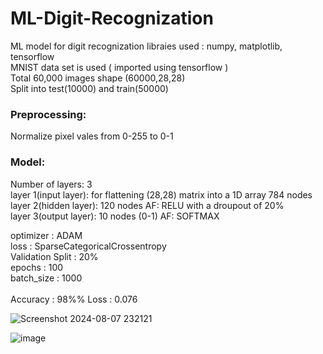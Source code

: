 # ML-Digit-Recognization
ML model for digit recognization 
libraies used : numpy, matplotlib, tensorflow<br>
MNIST data set is used ( imported using tensorflow )<br>
Total 60,000 images shape (60000,28,28)<br>
Split into test(10000) and train(50000)<br>

### Preprocessing:
Normalize pixel vales from 0-255 to 0-1

### Model:
Number of layers: 3<br>
layer 1(input layer): for flattening (28,28) matrix into a 1D array 784 nodes<br>
layer 2(hidden layer): 120 nodes AF: RELU  with a droupout of 20%<br>
layer 3(output layer): 10 nodes (0-1) AF: SOFTMAX<br>

optimizer : ADAM<br>
loss : SparseCategoricalCrossentropy<br>
Validation Split : 20%<br>
epochs : 100 <br>
batch_size : 1000 <br>
<br>
Accuracy : 98%%
Loss : 0.076


![Screenshot 2024-08-07 232121](https://github.com/user-attachments/assets/b5d1a895-3ccd-4c6e-8b9e-d72743dbf40e)


![image](https://github.com/user-attachments/assets/6dab2f78-7347-4c66-80e1-59a7bd26d10d)

